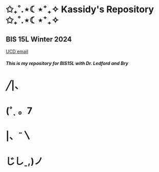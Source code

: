 # ✩₊˚.⋆☾⋆⁺₊✧ Kassidy's Repository ✩₊˚.⋆☾⋆⁺₊✧
## BIS 15L Winter 2024
[UCD email](mailto:kcyu@ucdavis.edu)

##### This is my repository for BIS15L with Dr. Ledford and Bry
#                            ╱|、
#                          (˚ˎ 。7  
#                           |、˜〵          
#                           じしˍ,)ノ

